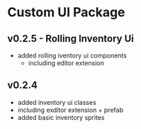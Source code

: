 # Custom UI Package

## v0.2.5 - Rolling Inventory Ui

- added rolling iventory ui components
  - including editor extension

## v0.2.4

- added inventory ui classes
- including exditor extension + prefab
- added basic inventory sprites
